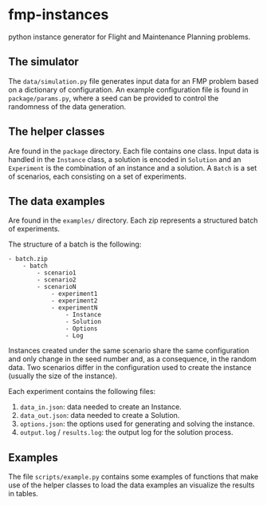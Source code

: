 # fmp-instances
python instance generator for Flight and Maintenance Planning problems.

## The simulator

The `data/simulation.py` file generates input data for an FMP problem based on a dictionary of configuration. An example configuration file is found in `package/params.py`, where a seed can be provided to control the randomness of the data generation.

## The helper classes

Are found in the `package` directory. Each file contains one class. Input data is handled in the `Instance` class, a solution is encoded in `Solution` and an `Experiment` is the combination of an instance and a solution. A `Batch` is a set of scenarios, each consisting on a set of experiments.

## The data examples

Are found in the `examples/` directory. Each zip represents a structured batch of experiments.

The structure of a batch is the following:

```
- batch.zip
    - batch
        - scenario1
        - scenario2
        - scenarioN
            - experiment1
            - experiment2
            - experimentN
                - Instance
                - Solution
                - Options
                - Log
```

Instances created under the same scenario share the same configuration and only change in the seed number and, as a consequence, in the random data.
Two scenarios differ in the configuration used to create the instance (usually the size of the instance).

Each experiment contains the following files:

1. `data_in.json`: data needed to create an Instance.
2. `data_out.json`: data needed to create a Solution.
3. `options.json`: the options used for generating and solving the instance.
4. `output.log` / `results.log`: the output log for the solution process.


## Examples

The file `scripts/example.py` contains some examples of functions that make use of the helper classes to load the data examples an visualize the results in tables.
